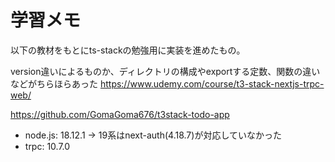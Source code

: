 # 学習メモ

以下の教材をもとにts-stackの勉強用に実装を進めたもの。

version違いによるものか、ディレクトリの構成やexportする定数、関数の違いなどがちらほらあった
<https://www.udemy.com/course/t3-stack-nextjs-trpc-web/>

<https://github.com/GomaGoma676/t3stack-todo-app>

- node.js: 18.12.1
→ 19系はnext-auth(4.18.7)が対応していなかった
- trpc: 10.7.0
